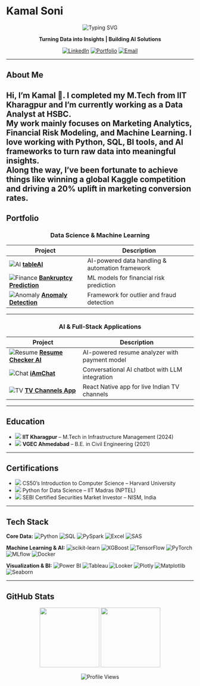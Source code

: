 # Kamal Soni  

<div align="center">

![Typing SVG](https://readme-typing-svg.herokuapp.com?font=Fira+Code&size=22&pause=1000&color=2F81F7&center=true&vCenter=true&width=500&lines=Data+Analyst;Machine+Learning+Engineer;IIT+Kharagpur+Graduate)

**Turning Data into Insights | Building AI Solutions**

[![LinkedIn](https://img.shields.io/badge/-LinkedIn-0A66C2?style=for-the-badge&logo=linkedin&logoColor=white)](https://linkedin.com/in/kamalsonikgp)
[![Portfolio](https://img.shields.io/badge/-Portfolio-FF6B35?style=for-the-badge&logo=firefox&logoColor=white)](https://kamaliitkgp.pythonanywhere.com/)
[![Email](https://img.shields.io/badge/-Email-EA4335?style=for-the-badge&logo=gmail&logoColor=white)](mailto:kamalsoni3839@gmail.com)

</div>

---

## About Me  

Hi, I’m Kamal 👋. I completed my **M.Tech from IIT Kharagpur** and I’m currently working as a **Data Analyst at HSBC**.  
My work mainly focuses on **Marketing Analytics, Financial Risk Modeling, and Machine Learning**. I love working with **Python, SQL, BI tools, and AI frameworks** to turn raw data into meaningful insights.  
Along the way, I’ve been fortunate to achieve things like winning a **global Kaggle competition** and driving a **20% uplift in marketing conversion rates**.  
---

## Portfolio  

<div align="center">

### Data Science & Machine Learning  

| Project | Description |
|---------|-------------|
| <img src="https://img.icons8.com/ios-filled/20/ffffff/artificial-intelligence.png" alt="AI"/> [**tableAI**](https://github.com/kamalshowgit/tableAI) | AI-powered data handling & automation framework |
| <img src="https://img.icons8.com/ios-filled/20/ffffff/combo-chart.png" alt="Finance"/> [**Bankruptcy Prediction**](https://github.com/kamalshowgit/kagglecomp) | ML models for financial risk prediction |
| <img src="https://img.icons8.com/ios-filled/20/ffffff/inspection.png" alt="Anomaly"/> [**Anomaly Detection**](https://github.com/kamalshowgit/anomaly-detection) | Framework for outlier and fraud detection |

---

### AI & Full-Stack Applications  

| Project | Description |
|---------|-------------|
| <img src="https://img.icons8.com/ios-filled/20/ffffff/resume.png" alt="Resume"/> [**Resume Checker AI**](https://github.com/kamalshowgit/resume-checker-next) | AI-powered resume analyzer with payment model |
| <img src="https://img.icons8.com/ios-filled/20/ffffff/chat.png" alt="Chat"/> [**iAmChat**](https://github.com/kamalshowgit/iAmChat) | Conversational AI chatbot with LLM integration |
| <img src="https://img.icons8.com/ios-filled/20/ffffff/tv.png" alt="TV"/> [**TV Channels App**](https://github.com/kamalshowgit/tv-channels) | React Native app for live Indian TV channels |

</div>

---

## Education  

- <img src="https://img.icons8.com/ios-filled/20/ffffff/graduation-cap.png"/> **IIT Kharagpur** – M.Tech in Infrastructure Management (2024)  
- <img src="https://img.icons8.com/ios-filled/20/ffffff/university.png"/> **VGEC Ahmedabad** – B.E. in Civil Engineering (2021)  

---

## Certifications  

- <img src="https://img.icons8.com/ios-filled/20/ffffff/certificate.png"/> CS50’s Introduction to Computer Science – Harvard University  
- <img src="https://img.icons8.com/ios-filled/20/ffffff/certificate.png"/> Python for Data Science – IIT Madras (NPTEL)  
- <img src="https://img.icons8.com/ios-filled/20/ffffff/certificate.png"/> SEBI Certified Securities Market Investor – NISM, India  

---

## Tech Stack  

**Core Data:** ![Python](https://img.shields.io/badge/-Python-3776AB?logo=python&logoColor=white&style=for-the-badge) ![SQL](https://img.shields.io/badge/-PostgreSQL-4169E1?logo=postgresql&logoColor=white&style=for-the-badge) ![PySpark](https://img.shields.io/badge/-PySpark-E25A1C?logo=apachespark&logoColor=white&style=for-the-badge) ![Excel](https://img.shields.io/badge/-Excel-217346?logo=microsoftexcel&logoColor=white&style=for-the-badge) ![SAS](https://img.shields.io/badge/-SAS-0066CC?logo=sas&logoColor=white&style=for-the-badge)  

**Machine Learning & AI:** ![scikit-learn](https://img.shields.io/badge/-scikit--learn-F7931E?logo=scikitlearn&logoColor=white&style=for-the-badge) ![XGBoost](https://img.shields.io/badge/-XGBoost-FF6600?logoColor=white&style=for-the-badge) ![TensorFlow](https://img.shields.io/badge/-TensorFlow-FF6F00?logo=tensorflow&logoColor=white&style=for-the-badge) ![PyTorch](https://img.shields.io/badge/-PyTorch-EE4C2C?logo=pytorch&logoColor=white&style=for-the-badge) ![MLflow](https://img.shields.io/badge/-MLflow-0194E2?style=for-the-badge) ![Docker](https://img.shields.io/badge/-Docker-2496ED?logo=docker&logoColor=white&style=for-the-badge)  

**Visualization & BI:** ![Power BI](https://img.shields.io/badge/-PowerBI-F2C811?logo=powerbi&logoColor=black&style=for-the-badge) ![Tableau](https://img.shields.io/badge/-Tableau-E97627?logo=tableau&logoColor=white&style=for-the-badge) ![Looker](https://img.shields.io/badge/-Looker-4285F4?logo=looker&logoColor=white&style=for-the-badge) ![Plotly](https://img.shields.io/badge/-Plotly-3F4F75?logo=plotly&logoColor=white&style=for-the-badge) ![Matplotlib](https://img.shields.io/badge/-Matplotlib-013243?style=for-the-badge) ![Seaborn](https://img.shields.io/badge/-Seaborn-9C27B0?style=for-the-badge)  

---

## GitHub Stats  

<div align="center">

<img src="https://github-readme-stats.vercel.app/api?username=kamalshowgit&show_icons=true&theme=transparent&hide_border=true&icon_color=2F81F7&title_color=2F81F7" height="160"/>  
<img src="https://github-readme-streak-stats.herokuapp.com/?user=kamalshowgit&theme=transparent&hide_border=true&ring=2F81F7&fire=FF6B35&currStreakLabel=2F81F7" height="160"/>  

![Profile Views](https://komarev.com/ghpvc/?username=kamalshowgit&color=2F81F7&style=flat-square&label=Profile+Views)

</div>
